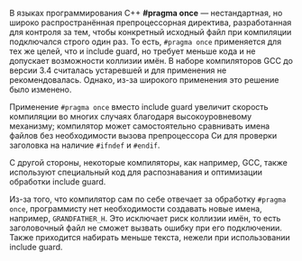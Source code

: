 В языках программирования C++ **#pragma once** — нестандартная, но широко распространённая препроцессорная директива, разработанная для контроля за тем, чтобы конкретный исходный файл при компиляции подключался строго один раз. То есть, `#pragma once` применяется для тех же целей, что и include guard, но требует меньше кода и не допускает возможности коллизии имён. В наборе компиляторов GCC до версии 3.4 считалась устаревшей и для применения не рекомендовалась. Однако, из-за широкого применения это решение было изменено.

Применение `#pragma once` вместо include guard увеличит скорость компиляции во многих случаях благодаря высокоуровневому механизму; компилятор может самостоятельно сравнивать имена файлов без необходимости вызова препроцессора Си для проверки заголовка на наличие `#ifndef` и `#endif`.

С другой стороны, некоторые компиляторы, как например, GCC, также используют специальный код для распознавания и оптимизации обработки include guard.

Из-за того, что компилятор сам по себе отвечает за обработку `#pragma once`, программисту нет необходимости создавать новые имена, например, `GRANDFATHER_H`. Это исключает риск коллизии имён, то есть заголовочный файл не сможет вызвать ошибку при его подключении. Также приходится набирать меньше текста, нежели при использовании include guard.